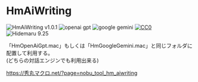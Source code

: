 # HmAiWriting

![HmAiWriting v1.0.1](https://img.shields.io/badge/HmAiWriting-v1.0.1-6479ff.svg)
![openai gpt](https://img.shields.io/badge/OpenAI-GPT-6479ff.svg)
![google gemini](https://img.shields.io/badge/Google-Gemini-6479ff.svg)
[![CC0](https://img.shields.io/badge/license-CCO-blue.svg?style=flat)](LICENSE)
![Hidemaru 9.25](https://img.shields.io/badge/Hidemaru-v9.25-6479ff.svg)

「HmOpenAiGpt.mac」もしくは「HmGoogleGemini.mac」と同じフォルダに配置して利用する。  
(どちらの対話エンジンでも利用出来る)

https://秀丸マクロ.net/?page=nobu_tool_hm_aiwriting
